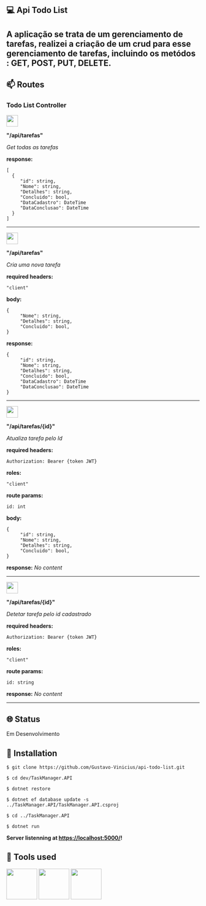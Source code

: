 ## 💻 Api Todo List
## A aplicação se trata de um gerenciamento de tarefas, realizei a criação de um crud para esse gerenciamento de tarefas, incluindo os metódos : GET, POST, PUT, DELETE.
## 📫  Routes

### Todo List Controller

<img src="https://img.shields.io/badge/-GET-%2361AFFE" height="30" />

**"/api/tarefas"**

_Get todas as tarefas_

**response:**
```
[
  {
     "id": string,
     "Nome": string,
     "Detalhes": string,
     "Concluido": bool,
     "DataCadastro": DateTime
     "DataConclusao": DateTime
  }
]
```

<hr>


<img src="https://img.shields.io/badge/-POST-%2349CC90" height="30" />

**"/api/tarefas"**

_Cria uma nova tarefa_

**required headers:**

`"client"`

**body:**
```
{
     "Nome": string,
     "Detalhes": string,
     "Concluido": bool,
}
```

**response:**
```
{
     "id": string,
     "Nome": string,
     "Detalhes": string,
     "Concluido": bool,
     "DataCadastro": DateTime
     "DataConclusao": DateTime
}
```

<hr>

<img src="https://img.shields.io/badge/-PUT-%23FCA130" height="30" />

**"/api/tarefas/{id}"**

_Atualiza tarefa pelo Id_

**required headers:**

`Authorization: Bearer {token JWT}`

**roles:**

`"client"`

**route params:**

`id: int`

**body:**
```
{
     "id": string,
     "Nome": string,
     "Detalhes": string,
     "Concluido": bool,
}
```

**response:**
_No content_

<hr>

<img src="https://img.shields.io/badge/-DELETE-%23F93E3E" height="30" />

**"/api/tarefas/{id}"**

_Detetar tarefa pelo id cadastrado_

**required headers:**

`Authorization: Bearer {token JWT}`

**roles:**

`"client"`

**route params:**

`id: string`

**response:**
_No content_

<hr>

## 🌐 Status
<p>Em Desenvolvimento</p>

## 🔧 Installation
`$ git clone https://github.com/Gustavo-Vinicius/api-todo-list.git`

`$ cd dev/TaskManager.API`

`$ dotnet restore`

`$ dotnet ef database update -s ../TaskManager.API/TaskManager.API.csproj`

`$ cd ../TaskManager.API`

`$ dotnet run`

**Server listenning at  [https://localhost:5000/](https://localhost:5000/)!**

## 🔨 Tools used

<div>
<img src="https://cdn.jsdelivr.net/gh/devicons/devicon/icons/csharp/csharp-original.svg" width="80" /> 
<img src="https://cdn.jsdelivr.net/gh/devicons/devicon/icons/dotnetcore/dotnetcore-original.svg" width="80" />
<img src="https://cdn.jsdelivr.net/gh/devicons/devicon/icons/mongodb/mongodb-original-wordmark.svg" width="80" />

</div>
